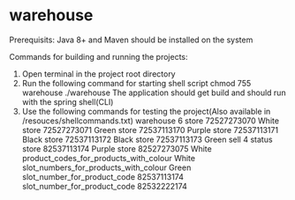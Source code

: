 # warehouse

Prerequisits:
Java 8+ and Maven should be installed on the system

Commands for building and running the projects:
1. Open terminal in the project root directory
2. Run the following command for starting shell script
   chmod 755 warehouse
   ./warehouse
   The application should get build and should run with the spring shell(CLI)
3. Use the following commands for testing the project(Also available in /resouces/shellcommands.txt)
   warehouse 6
   store 72527273070 White
   store 72527273071 Green
   store 72537113170 Purple
   store 72537113171 Black
   store 72537113172 Black
   store 72537113173 Green
   sell 4
   status
   store 82537113174 Purple
   store 82527273075 White
   product_codes_for_products_with_colour White
   slot_numbers_for_products_with_colour Green
   slot_number_for_product_code 82537113174
   slot_number_for_product_code 82532222174
